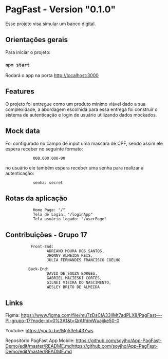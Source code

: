 # PagFast - Version "0.1.0"

Esse projeto visa simular um banco digital.

## Orientações gerais 

Para iniciar o projeto:

### `npm start`

Rodará o app na porta  [http://localhost:3000](http://localhost:3000)

## Features

O projeto foi entregue como um produto mínimo viável dado a sua complexidade, a abordagem escolhida para essa entrega foi construir o sistema de autenticação e login de usuário utilizando dados mockados. 

## Mock data

Foi configurado no campo de input uma mascara de CPF, 
sendo assim ele espera receber no seguinte formato: 

                000.000.000-00
                
 no usuário ele também espera receber uma senha para realizar a autenticação: 
 
                senha: secret
                
## Rotas da aplicação

                Home Page: "/"
                Tela de Login: "/loginApp" 
                Tela usuário logado: "/userPage"



## Contribuições - Grupo 17

               Front-End:
                      ADRIANO MOURA DOS SANTOS,
                      JHONNY ALMEIDA REIS,
                      JULIA FERNANDES FRANCISCO COELHO
        
              Back-End:
                      DAVID DE SOUZA BORGES,
                      GABRIEL MACIESKI CORTES,
                      GILNEI VIEIRA DO NASCIMENTO,
                      WESLEY BRITO DE ALMEIDA
 
 
## Links

Figma: https://www.figma.com/file/muTzDsCIA33lIMt7adPLX8/PagFast---PI-grupo-17?node-id=0%3A1&t=QrAffdmWuajjke50-0

Youtube: https://youtu.be/Mg53eh43Yws 

Repositório PagFast App Mobile: https://github.com/soyjho/App-PagFast-Demo/edit/master/README.mdhttps://github.com/soyjho/App-PagFast-Demo/edit/master/README.md



